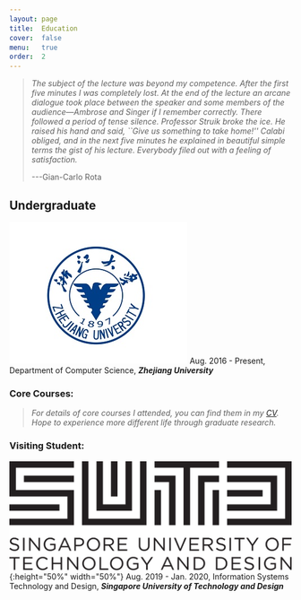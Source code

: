 ```yaml
---
layout: page
title:  Education
cover:  false
menu:   true
order:  2
---
```


> _The subject of the lecture was beyond my competence. After the 
> first five minutes I was completely lost. At the end of the lecture an arcane 
> dialogue took place between the speaker and some members of the audience&mdash;Ambrose 
> and Singer if I remember correctly. There followed a period of tense silence. 
> Professor Struik broke the ice. He raised his hand and said, ``Give us something 
> to take home!'' Calabi obliged, and in the next five minutes he explained in 
> beautiful simple terms the gist of his lecture. Everybody filed out with a 
> feeling of satisfaction._
>
> ---Gian-Carlo Rota

## Undergraduate

![My best ZJU](assets/img/zju.png) Aug. 2016 - Present, Department of Computer Science, **_Zhejiang University_**

### Core Courses:

> _For details of core courses I attended, you can find them in my [CV](cv.md)._
> _Hope to experience more different life through graduate research._

### Visiting Student:

![My best SUTD](assets/img/SUTD.png){:height="50%" width="50%"} Aug. 2019 - Jan. 2020, Information Systems Technology and Design, **_Singapore University of Technology and Design_**

